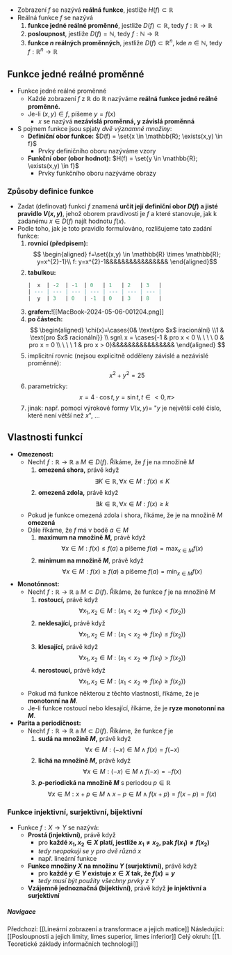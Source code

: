 - Zobrazení $f$ se nazývá **reálná funkce**, jestliže $H(f) \subset \mathbb{R}$
- Reálná funkce $f$ se nazývá
  1.  **funkce jedné reálné proměnné**, jestliže $D(f) \subset \mathbb{R}$, tedy $f:\mathbb{R} \rightarrow \mathbb{R}$
  2.  **posloupnost**, jestliže $D(f) = \mathbb{N}$, tedy $f: \mathbb{N} \rightarrow \mathbb{R}$
  3.  **funkce $n$ reálných proměnných**, jestliže $D(f) \subset \mathbb{R}^{n}$, kde $n \in \mathbb{N}$, tedy $f:\mathbb{R}^{n} \rightarrow \mathbb{R}$

## Funkce jedné reálné proměnné
- Funkce jedné reálné proměnné
  - Každé zobrazení $f$ z $\mathbb{R}$ do $\mathbb{R}$ nazýváme **reálná funkce jedné reálné proměnné.**
  - Je-li $(x,y) \in f$, píšeme $y = f(x)$
    - $x$ se nazývá **nezávislá proměnná, y závislá proměnná**
- S pojmem funkce jsou spjaty _dvě významné množiny_:
  - **Definiční obor funkce:** $D(f) = \set{x \in \mathbb{R}; \exists(x,y) \in f}$
    - Prvky definičního oboru nazýváme vzory
  - **Funkční obor (obor hodnot):** $H(f) = \set{y \in \mathbb{R}; \exists(x,y) \in f}$
    - Prvky funkčního oboru nazýváme obrazy

### Způsoby definice funkce
- Zadat (definovat) funkci $f$ znamená **určit její definiční obor $D(f)$ a jisté pravidlo $V(x,y)$**, jehož oborem pravdivosti je $f$ a které stanovuje, jak k zadanému $x \in D(f)$ najít hodnotu $f(x)$.
- Podle toho, jak je toto pravidlo formulováno, rozlišujeme tato zadání funkce:
  1.  **rovnicí (předpisem):** $$
	   \begin{aligned}
	   f=\set{(x,y) \in \mathbb{R} \times \mathbb{R}; y=x^{2}-1}\\
	   f: y=x^{2}-1&&&&&&&&&&&&&&&&
	   \end{aligned}$$
  2.  **tabulkou:**
      ```sql
      |  x  | -2  | -1  | 0   | 1   | 2   | 3   |
      | --- | --- | --- | --- | --- | --- | --- |
      |  y  | 3   | 0   | -1  | 0   | 3   | 8   |
      ```
  3.  **grafem:**![[MacBook-2024-05-06-001204.png]]
  4.  **po částech:**
      $$
      \begin{aligned}
      \chi(x)=\cases{0& \text{pro $x$ iracionální} \\1 & \text{pro $x$ racionální}} \\
      sgn\ x = \cases{-1 & pro x < 0 \\ \ \ \ 0 & pro x = 0 \\ \ \ \ 1 & pro x > 0}&&&&&&&&&&&&&&&&
      \end{aligned}
      $$
  5.  implicitní rovnic (nejsou explicitně odděleny závislé a nezávislé proměnné): $$x^{2}+y^{2}=25$$
  6.  parametricky: $$x=4 \cdot \cos{t}, y=\sin{t}, t\in <0, \pi>$$
  7.  jinak: např. pomocí výrokové formy $V(x,y)=$ "$y$ je největší celé číslo, které není větší než $x$", ...

## Vlastnosti funkcí
- **Omezenost:**
  - Nechť $f: \mathbb{R} \rightarrow \mathbb{R}$ a $M \in D(f)$. Říkáme, že $f$ je na množině $M$
    1. **omezená shora,** právě když $$\exists K \in \mathbb{R}, \forall{x}\in M: f(x) \leq K$$
    2. **omezená zdola,** právě když $$\exists{k} \in \mathbb{R}, \forall{x} \in M: f(x) \geq k$$
  - Pokud je funkce omezená zdola i shora, říkáme, že je na množině $M$ **omezená**
  - Dále říkáme, že $f$ má v bodě $a \in M$
    1. **maximum na množině $M$,** právě když $$\forall{x} \in M: f(x) \leq f(a) \text{ a píšeme } f(a)=\max_{x\in M}{f(x)}$$
    2. **minimum na množině $M$**, právě když $$\forall{x} \in M: f(x) \geq f(a) \text{ a píšeme } f(a)=\min_{x \in M}{f(x)}$$
- **Monotónnost:**
  - Nechť $f: \mathbb{R} \rightarrow \mathbb{R}$ a $M \subset D(f).$ Říkáme, že funkce $f$ je na množině $M$
    1. **rostoucí,** právě když $$\forall{x_{1},x_{2}} \in M: (x_{1} < x_{2} \Rightarrow f(x_{1}) < f(x_{2}))$$
    2. **neklesající,** právě když $$\forall{x_{1},x_{2}} \in M: (x_{1} < x_{2} \Rightarrow f(x_{1}) \leq f(x_{2}))$$
    3. **klesající,** právě když $$\forall{x_{1},x_{2}} \in M: (x_{1} < x_{2} \Rightarrow f(x_{1}) > f(x_{2}))$$
    4. **nerostoucí,** právě když $$\forall{x_{1},x_{2}} \in M:(x_{1}<x_{2} \Rightarrow f(x_{1}) \geq f(x_{2}))$$
  - Pokud má funkce některou z těchto vlastností, říkáme, že je **monotonní na $M$**.
  - Je-li funkce rostoucí nebo klesající, říkáme, že je **ryze monotonní na $M$**.
- **Parita a periodičnost:**
  - Nechť $f: \mathbb{R} \rightarrow \mathbb{R}$ a $M \subset D(f)$. Říkáme, že funkce $f$ je
    1. **sudá na množině $M$,** právě když $$\forall{x} \in M: (-x) \in M \land f(x) = f(-x)$$
    2. **lichá na množině $M$,** právě když $$\forall{x} \in M:(-x) \in M \land f(-x) = -f(x)$$
    3. **$p$-periodická na množině $M$** s periodou $p \in \mathbb{R}$ $$\forall{x} \in M: x + p \in M \land x-p \in M \land f(x+p)=f(x-p)=f(x)$$

### Funkce injektivní, surjektivní, bijektivní
- Funkce $f: X \rightarrow Y$ se nazývá:
  - **Prostá (injektivní),** právě když
    - pro **každé $x_{1}, x_{2} \in X$ platí, jestliže $x_{1} \neq x_{2}$, pak $f(x_{1}) \neq f(x_{2})$**
    - _tedy neopakují se $y$ pro dvě různá $x$_
    - např. lineární funkce
  - **Funkce množiny $X$ na množinu $Y$ (surjektivní),** právě když
    - pro **každé $y \in Y$ existuje $x \in X$ tak, že $f(x) = y$**
    - _tedy musí být použity všechny prvky z $Y$_
  - **Vzájemně jednoznačná (bijektivní)**, právě když **je injektivní a surjektivní**

##### Navigace

Předchozí: [[Lineární zobrazení a transformace a jejich matice]]
Následující: [[Posloupnosti a jejich limity, limes superior, limes inferior]]
Celý okruh: [[1. Teoretické základy informačních technologií]]
